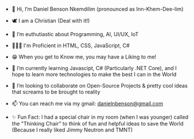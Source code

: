 - 👋 Hi, I’m Daniel Benson Nkemdilim (pronounced as Inn-Khem-Dee-lim)

- 🕊️ I am a Christian (Deal with it!)
- 👀 I’m euthutiastic about Programming, AI, UI/UX, IoT
- 👨🏿‍💻 I'm Proficient in HTML, CSS, JavaScript, C#
- 😁 When you get to Know me, you may have a Liking to me!
- 🌱 I’m currently learning Javascipt, C# (Particularly .NET Core), and I hope to learn more technologies to make the best I can in the World
- 💞️ I’m looking to collaborate on Open-Source Projects & pretty cool ideas that screams to be brought to reality
- 📫 You can reach me via my gmail: danielnbenson@gmail.com
- ✨ Fun Fact: I had a special chair in my room (when I was younger) called the "Thinking Chair" to think of fun and helpful ideas to save the World (Because I really liked Jimmy Neutron and TMNT)

<!---
DaniElBenson001/DaniElBenson001 is a ✨ special ✨ repository because its `README.md` (this file) appears on your GitHub profile.
You can click the Preview link to take a look at your changes.
--->
